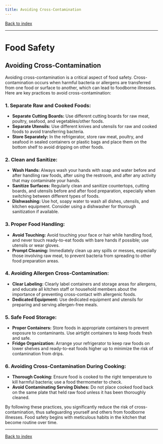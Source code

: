 ```yaml
---
title: Avoiding Cross-Contamination
---
```


[Back to index](index.html)

---
# Food Safety
## Avoiding Cross-Contamination

Avoiding cross-contamination is a critical aspect of food safety. Cross-contamination occurs when harmful bacteria or allergens are transferred from one food or surface to another, which can lead to foodborne illnesses. Here are key practices to avoid cross-contamination:

### 1. **Separate Raw and Cooked Foods:**
   - **Separate Cutting Boards:** Use different cutting boards for raw meat, poultry, seafood, and vegetables/other foods.
   - **Separate Utensils:** Use different knives and utensils for raw and cooked foods to avoid transferring bacteria.
   - **Store Separately:** In the refrigerator, store raw meat, poultry, and seafood in sealed containers or plastic bags and place them on the bottom shelf to avoid dripping on other foods.

### 2. **Clean and Sanitize:**
   - **Wash Hands:** Always wash your hands with soap and water before and after handling raw foods, after using the restroom, and after any activity that may contaminate your hands.
   - **Sanitize Surfaces:** Regularly clean and sanitize countertops, cutting boards, and utensils before and after food preparation, especially when switching between different types of foods.
   - **Dishwashing:** Use hot, soapy water to wash all dishes, utensils, and kitchen equipment. Consider using a dishwasher for thorough sanitization if available.

### 3. **Proper Food Handling:**
   - **Avoid Touching:** Avoid touching your face or hair while handling food, and never touch ready-to-eat foods with bare hands if possible; use utensils or wear gloves.
   - **Prompt Cleaning:** Immediately clean up any spills or messes, especially those involving raw meat, to prevent bacteria from spreading to other food preparation areas.

### 4. **Avoiding Allergen Cross-Contamination:**
   - **Clear Labeling:** Clearly label containers and storage areas for allergens, and educate all kitchen staff or household members about the importance of preventing cross-contact with allergenic foods.
   - **Dedicated Equipment:** Use dedicated equipment and utensils for preparing and serving allergen-free meals.

### 5. **Safe Food Storage:**
   - **Proper Containers:** Store foods in appropriate containers to prevent exposure to contaminants. Use airtight containers to keep foods fresh and safe.
   - **Fridge Organization:** Arrange your refrigerator to keep raw foods on lower shelves and ready-to-eat foods higher up to minimize the risk of contamination from drips.

### 6. **Avoiding Cross-Contamination During Cooking:**
   - **Thorough Cooking:** Ensure food is cooked to the right temperature to kill harmful bacteria; use a food thermometer to check.
   - **Avoid Contaminating Serving Dishes:** Do not place cooked food back on the same plate that held raw food unless it has been thoroughly cleaned.

By following these practices, you significantly reduce the risk of cross-contamination, thus safeguarding yourself and others from foodborne illnesses. Food safety begins with meticulous habits in the kitchen that become routine over time.

---
[Back to index](index.html)
